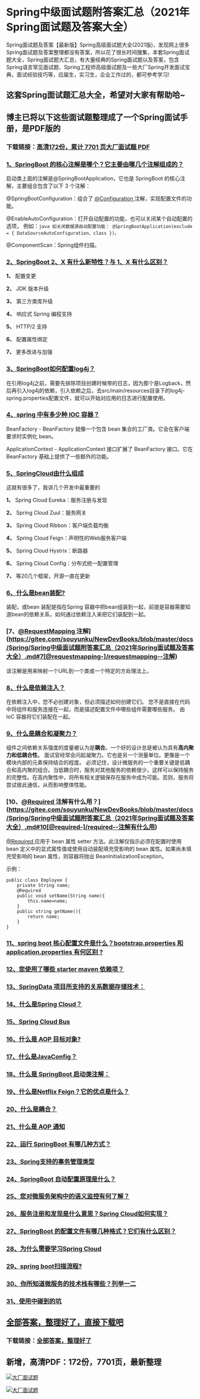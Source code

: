 # Spring中级面试题附答案汇总（2021年Spring面试题及答案大全）

Spring面试题及答案【最新版】Spring高级面试题大全(2021版)，发现网上很多Spring面试题及答案整理都没有答案，所以花了很长时间搜集，本套Spring面试题大全，Spring面试题大汇总，有大量经典的Spring面试题以及答案，包含Spring语言常见面试题、Spring工程师高级面试题及一些大厂Spring开发面试宝典，面试经验技巧等，应届生，实习生，企业工作过的，都可参考学习!

## 这套Spring面试题汇总大全，希望对大家有帮助哈~ 

## 博主已将以下这些面试题整理成了一个Spring面试手册，是PDF版的

### 下载链接：[高清172份，累计 7701 页大厂面试题  PDF](https://gitee.com/souyunku/NewDevBooks/blob/master/docs/index.md)


### [1、SpringBoot 的核心注解是哪个？它主要由哪几个注解组成的？](https://gitee.com/souyunku/NewDevBooks/blob/master/docs/Spring/Spring中级面试题附答案汇总（2021年Spring面试题及答案大全）.md#1springboot-的核心注解是哪个它主要由哪几个注解组成的)  


启动类上面的注解是@SpringBootApplication，它也是 SpringBoot 的核心注解，主要组合包含了以下 3 个注解：

@SpringBootConfiguration：组合了 [@Configuration ](/Configuration ) 注解，实现配置文件的功能。

@EnableAutoConfiguration：打开自动配置的功能，也可以关闭某个自动配置的选项， 例如：`java 如关闭数据源自动配置功能： @SpringBootApplication(exclude = { DataSourceAutoConfiguration、class })。`

@ComponentScan：Spring组件扫描。


### [2、SpringBoot 2、X 有什么新特性？与 1、X 有什么区别？](https://gitee.com/souyunku/NewDevBooks/blob/master/docs/Spring/Spring中级面试题附答案汇总（2021年Spring面试题及答案大全）.md#2springboot-2x-有什么新特性与-1x-有什么区别)  


**1、**  配置变更

**2、**  JDK 版本升级

**3、**  第三方类库升级

**4、**  响应式 Spring 编程支持

**5、**  HTTP/2 支持

**6、**  配置属性绑定

**7、**  更多改进与加强


### [3、SpringBoot如何配置log4j？](https://gitee.com/souyunku/NewDevBooks/blob/master/docs/Spring/Spring中级面试题附答案汇总（2021年Spring面试题及答案大全）.md#3springboot如何配置log4j)  


在引用log4j之前，需要先排除项目创建时候带的日志，因为那个是Logback，然后再引入log4j的依赖，引入依赖之后，去src/main/resources目录下的log4j-spring.properties配置文件，就可以开始对应用的日志进行配置使用。


### [4、spring 中有多少种 IOC 容器？](https://gitee.com/souyunku/NewDevBooks/blob/master/docs/Spring/Spring中级面试题附答案汇总（2021年Spring面试题及答案大全）.md#4spring-中有多少种-ioc-容器)  


BeanFactory - BeanFactory 就像一个包含 bean 集合的工厂类。它会在客户端要求时实例化 bean。

ApplicationContext - ApplicationContext 接口扩展了 BeanFactory 接口。它在 BeanFactory 基础上提供了一些额外的功能。


### [5、SpringCloud由什么组成](https://gitee.com/souyunku/NewDevBooks/blob/master/docs/Spring/Spring中级面试题附答案汇总（2021年Spring面试题及答案大全）.md#5springcloud由什么组成)  


这就有很多了，我讲几个开发中最重要的

**1、** Spring Cloud Eureka：服务注册与发现

**2、** Spring Cloud Zuul：服务网关

**3、** Spring Cloud Ribbon：客户端负载均衡

**4、** Spring Cloud Feign：声明性的Web服务客户端

**5、** Spring Cloud Hystrix：断路器

**6、** Spring Cloud Config：分布式统一配置管理

**7、** 等20几个框架，开源一直在更新


### [6、什么是bean装配?](https://gitee.com/souyunku/NewDevBooks/blob/master/docs/Spring/Spring中级面试题附答案汇总（2021年Spring面试题及答案大全）.md#6什么是bean装配)  


装配，或bean 装配是指在Spring 容器中把bean组装到一起，前提是容器需要知道bean的依赖关系，如何通过依赖注入来把它们装配到一起。


### [7、[@RequestMapping ](/RequestMapping ) 注解](https://gitee.com/souyunku/NewDevBooks/blob/master/docs/Spring/Spring中级面试题附答案汇总（2021年Spring面试题及答案大全）.md#7[@requestmapping-]/requestmapping--注解)  


该注解是用来映射一个URL到一个类或一个特定的方处理法上。



### [8、什么是依赖注入？](https://gitee.com/souyunku/NewDevBooks/blob/master/docs/Spring/Spring中级面试题附答案汇总（2021年Spring面试题及答案大全）.md#8什么是依赖注入)  


在依赖注入中，您不必创建对象，但必须描述如何创建它们。 您不是直接在代码中将组件和服务连接在一起，而是描述配置文件中哪些组件需要哪些服务。 由 IoC 容器将它们装配在一起。


### [9、什么是耦合和凝聚力？](https://gitee.com/souyunku/NewDevBooks/blob/master/docs/Spring/Spring中级面试题附答案汇总（2021年Spring面试题及答案大全）.md#9什么是耦合和凝聚力)  


组件之间依赖关系强度的度量被认为是**耦合**。一个好的设计总是被认为具有**高内聚力和低耦合性**。 面试官经常会问起凝聚力。它也是另一个测量单位。更像是一个模块内部的元素保持结合的程度。 必须记住，设计微服务的一个重要关键是低耦合和高内聚的组合。当低耦合时，服务对其他服务的依赖很少。这样可以保持服务的完整性。在高内聚性中，将所有相关逻辑保存在服务中成为可能。否则，服务将尝试彼此通信，从而影响整体性能。


### [10、[@Required ](/Required ) 注解有什么用？](https://gitee.com/souyunku/NewDevBooks/blob/master/docs/Spring/Spring中级面试题附答案汇总（2021年Spring面试题及答案大全）.md#10[@required-]/required--注解有什么用)  


[@Required ](/Required ) 应用于 bean 属性 setter 方法。此注解仅指示必须在配置时使用 bean 定义中的显式属性值或使用自动装配填充受影响的 bean 属性。如果尚未填充受影响的 bean 属性，则容器将抛出 BeanInitializationException。

示例：

```
public class Employee {
    private String name;
    @Required
    public void setName(String name){
        this.name=name;
    }
    public string getName(){
        return name;
    }
}
```


### [11、spring boot 核心配置文件是什么？bootstrap.properties 和 application.properties 有何区别 ?](https://gitee.com/souyunku/NewDevBooks/blob/master/docs/Spring/Spring中级面试题附答案汇总（2021年Spring面试题及答案大全）.md#11spring-boot-核心配置文件是什么bootstrapproperties-和-applicationproperties-有何区别-)  

### [12、您使用了哪些 starter maven 依赖项？](https://gitee.com/souyunku/NewDevBooks/blob/master/docs/Spring/Spring中级面试题附答案汇总（2021年Spring面试题及答案大全）.md#12您使用了哪些-starter-maven-依赖项)  

### [13、SpringData 项目所支持的关系数据存储技术：](https://gitee.com/souyunku/NewDevBooks/blob/master/docs/Spring/Spring中级面试题附答案汇总（2021年Spring面试题及答案大全）.md#13springdata-项目所支持的关系数据存储技术：)  

### [14、什么是Spring Cloud？](https://gitee.com/souyunku/NewDevBooks/blob/master/docs/Spring/Spring中级面试题附答案汇总（2021年Spring面试题及答案大全）.md#14什么是spring-cloud)  

### [15、Spring Cloud Bus](https://gitee.com/souyunku/NewDevBooks/blob/master/docs/Spring/Spring中级面试题附答案汇总（2021年Spring面试题及答案大全）.md#15spring-cloud-bus)  

### [16、什么是 AOP 目标对象?](https://gitee.com/souyunku/NewDevBooks/blob/master/docs/Spring/Spring中级面试题附答案汇总（2021年Spring面试题及答案大全）.md#16什么是-aop-目标对象)  

### [17、什么是JavaConfig？](https://gitee.com/souyunku/NewDevBooks/blob/master/docs/Spring/Spring中级面试题附答案汇总（2021年Spring面试题及答案大全）.md#17什么是javaconfig)  

### [18、什么是 SpringBoot 启动类注解：](https://gitee.com/souyunku/NewDevBooks/blob/master/docs/Spring/Spring中级面试题附答案汇总（2021年Spring面试题及答案大全）.md#18什么是-springboot-启动类注解：)  

### [19、什么是Netflix Feign？它的优点是什么？](https://gitee.com/souyunku/NewDevBooks/blob/master/docs/Spring/Spring中级面试题附答案汇总（2021年Spring面试题及答案大全）.md#19什么是netflix-feign它的优点是什么)  

### [20、什么是耦合？](https://gitee.com/souyunku/NewDevBooks/blob/master/docs/Spring/Spring中级面试题附答案汇总（2021年Spring面试题及答案大全）.md#20什么是耦合)  

### [21、什么是 AOP 通知](https://gitee.com/souyunku/NewDevBooks/blob/master/docs/Spring/Spring中级面试题附答案汇总（2021年Spring面试题及答案大全）.md#21什么是-aop-通知)  

### [22、运行 SpringBoot 有哪几种方式？](https://gitee.com/souyunku/NewDevBooks/blob/master/docs/Spring/Spring中级面试题附答案汇总（2021年Spring面试题及答案大全）.md#22运行-springboot-有哪几种方式)  

### [23、Spring支持的事务管理类型](https://gitee.com/souyunku/NewDevBooks/blob/master/docs/Spring/Spring中级面试题附答案汇总（2021年Spring面试题及答案大全）.md#23spring支持的事务管理类型)  

### [24、SpringBoot 自动配置原理是什么？](https://gitee.com/souyunku/NewDevBooks/blob/master/docs/Spring/Spring中级面试题附答案汇总（2021年Spring面试题及答案大全）.md#24springboot-自动配置原理是什么)  

### [25、您对微服务架构中的语义监控有何了解？](https://gitee.com/souyunku/NewDevBooks/blob/master/docs/Spring/Spring中级面试题附答案汇总（2021年Spring面试题及答案大全）.md#25您对微服务架构中的语义监控有何了解)  

### [26、服务注册和发现是什么意思？Spring Cloud如何实现？](https://gitee.com/souyunku/NewDevBooks/blob/master/docs/Spring/Spring中级面试题附答案汇总（2021年Spring面试题及答案大全）.md#26服务注册和发现是什么意思spring-cloud如何实现)  

### [27、SpringBoot 的配置文件有哪几种格式？它们有什么区别？](https://gitee.com/souyunku/NewDevBooks/blob/master/docs/Spring/Spring中级面试题附答案汇总（2021年Spring面试题及答案大全）.md#27springboot-的配置文件有哪几种格式它们有什么区别)  

### [28、为什么需要学习Spring Cloud](https://gitee.com/souyunku/NewDevBooks/blob/master/docs/Spring/Spring中级面试题附答案汇总（2021年Spring面试题及答案大全）.md#28为什么需要学习spring-cloud)  

### [29、spring boot扫描流程?](https://gitee.com/souyunku/NewDevBooks/blob/master/docs/Spring/Spring中级面试题附答案汇总（2021年Spring面试题及答案大全）.md#29spring-boot扫描流程)  

### [30、你所知道微服务的技术栈有哪些？列举一二](https://gitee.com/souyunku/NewDevBooks/blob/master/docs/Spring/Spring中级面试题附答案汇总（2021年Spring面试题及答案大全）.md#30你所知道微服务的技术栈有哪些列举一二)  

### [31、使⽤中碰到的坑](https://gitee.com/souyunku/NewDevBooks/blob/master/docs/Spring/Spring中级面试题附答案汇总（2021年Spring面试题及答案大全）.md#31使⽤中碰到的坑)  





## [全部答案，整理好了，直接下载吧](https://gitee.com/souyunku/DevBooks/blob/master/docs/daan.md)

### 下载链接：[全部答案，整理好了](https://gitee.com/souyunku/NewDevBooks/blob/master/docs/daan.md)




## 新增，高清PDF：172份，7701页，最新整理

[![大厂面试题](https://www.souyunku.com/wp-content/uploads/weixin/mst.png "架构师专栏")](https://www.souyunku.com/wp-content/uploads/weixin/githup-weixin.png "架构师专栏")

[![大厂面试题](https://www.souyunku.com/wp-content/uploads/weixin/githup-weixin.png "架构师专栏")](https://www.souyunku.com/wp-content/uploads/weixin/githup-weixin.png "架构师专栏")
